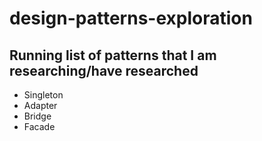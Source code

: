 # design-patterns-exploration

## Running list of patterns that I am researching/have researched
- Singleton
- Adapter
- Bridge
- Facade